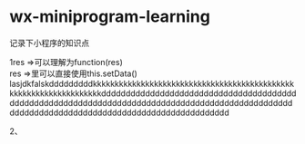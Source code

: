 # wx-miniprogram-learning
记录下小程序的知识点<br>

1res =>可以理解为function(res)<br>
res =>里可以直接使用this.setData()  lasjdkfalskdddddddddkkkkkkkkkkkkkkkkkkkkkkkkkkkkkkkkkkkkkkkkkkkkkkkkkkkkkkkkkkkkkkkkkkkddddddddddddddddddddddddddddddddddddddddddddddddddddddddddddddddddddddddddddddddddddddddddddddddddddddddddddddddddddddddddddddddddddddddddddddd

2、
